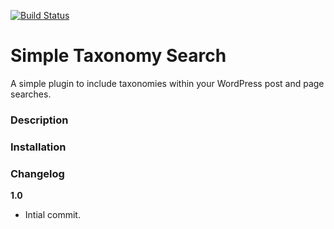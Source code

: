 [![Build Status](https://travis-ci.org/rfmeier/rfm-taxonomy-search.svg?branch=master)](https://travis-ci.org/rfmeier/rfm-taxonomy-search)
# Simple Taxonomy Search

A simple plugin to include taxonomies within your WordPress post and page searches.

### Description

### Installation

### Changelog

**1.0**
- Intial commit.
